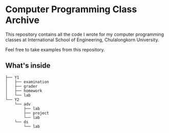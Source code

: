 # Computer Programming Class Archive

This repository contains all the code I wrote for my computer programming classes at International School of Engineering, Chulalongkorn University.

Feel free to take examples from this repository.

## What's inside

```
├── Y1
│   ├── examination
│   ├── grader
│   ├── homework
│   └── lab
└── Y2
    └── adv
        ├── lab
        ├── project
        └── lab
    └── ds
        └── lab
```
